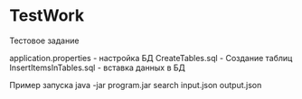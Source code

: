 # TestWork
Тестовое задание




application.properties - настройка БД
CreateTables.sql - Создание таблиц
InsertItemsInTables.sql - вставка данных в БД


Пример запуска java -jar program.jar search input.json output.json
